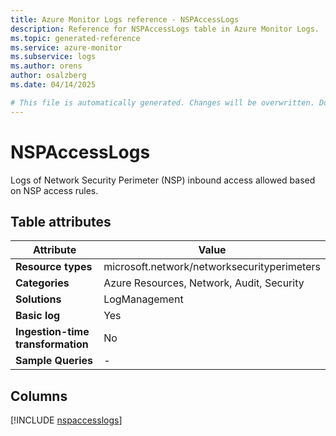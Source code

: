 ```yaml
---
title: Azure Monitor Logs reference - NSPAccessLogs
description: Reference for NSPAccessLogs table in Azure Monitor Logs.
ms.topic: generated-reference
ms.service: azure-monitor
ms.subservice: logs
ms.author: orens
author: osalzberg
ms.date: 04/14/2025

# This file is automatically generated. Changes will be overwritten. Do not change this file directly.
---
```


# NSPAccessLogs

Logs of Network Security Perimeter (NSP) inbound access allowed based on NSP access rules.


## Table attributes

|Attribute|Value|
|---|---|
|**Resource types**|microsoft.network/networksecurityperimeters|
|**Categories**|Azure Resources, Network, Audit, Security|
|**Solutions**| LogManagement|
|**Basic log**|Yes|
|**Ingestion-time transformation**|No|
|**Sample Queries**|-|



## Columns
  
[!INCLUDE [nspaccesslogs](~/reusable-content/ce-skilling/azure/includes/azure-monitor/reference/tables/nspaccesslogs-include.md)]
